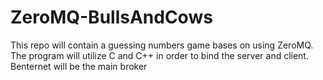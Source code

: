 # ZeroMQ-BullsAndCows

This repo will contain a guessing numbers game bases on using ZeroMQ. The program will utilize C and C++ in order to bind the server and client.
Benternet will be the main broker
